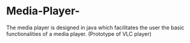 # Media-Player-
The media player is designed in java which facilitates the user the basic functionalities of a media player. (Prototype of VLC player)
